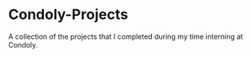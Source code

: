 # Condoly-Projects
A collection of the projects that I completed during my time interning at Condoly.
